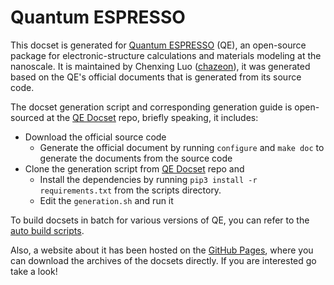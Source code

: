 # Quantum ESPRESSO

This docset is generated for [Quantum ESPRESSO](https://www.quantum-espresso.org) (QE), an open-source package for electronic-structure calculations and materials modeling at the nanoscale. It is maintained by Chenxing Luo ([chazeon](https://github.com/chazeon)), it was generated based on the QE's official documents that is generated from its source code.

The docset generation script and corresponding generation guide is open-sourced at the [QE Docset](https://github.com/chazeon/qe-docset) repo, briefly speaking, it includes:
* Download the official source code
  * Generate the official document by running `configure` and `make doc` to generate the documents from the source code
* Clone the generation script from [QE Docset](https://github.com/chazeon/qe-docset) repo and
  * Install the dependencies by running `pip3 install -r requirements.txt` from the scripts directory.
  * Edit the `generation.sh` and run it

To build docsets in batch for various versions of QE, you can refer to the [auto build scripts](https://github.com/chazeon/qe-docset-autobuild).

Also, a website about it has been hosted on the [GitHub Pages](https://chazeon.github.io/qe-docset/), where you can download the archives of the docsets directly. If you are interested go take a look!